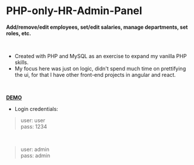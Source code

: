 # PHP-only-HR-Admin-Panel
**Add/remove/edit employees, set/edit salaries, manage departments, set roles, etc.**

<br />

- Created with PHP and MySQL as an exercise to expand my vanilla PHP skills.  
- My focus here was just on logic, didn't spend much time on prettifying the ui, for that I have other front-end projects in angular and react.

<br />

**[DEMO](https://demos.canalfoto.org/php-only-hr-admin/)**


- Login credentials:
> user: user  
> pass: 1234  

<br />

> user: admin  
> pass: admin  
